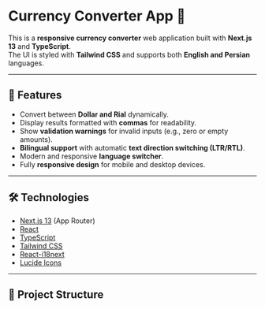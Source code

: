 # Currency Converter App 💱

This is a **responsive currency converter** web application built with **Next.js 13** and **TypeScript**.  
The UI is styled with **Tailwind CSS** and supports both **English and Persian** languages.

---

## 🌟 Features

- Convert between **Dollar and Rial** dynamically.
- Display results formatted with **commas** for readability.
- Show **validation warnings** for invalid inputs (e.g., zero or empty amounts).
- **Bilingual support** with automatic **text direction switching (LTR/RTL)**.
- Modern and responsive **language switcher**.
- Fully **responsive design** for mobile and desktop devices.

---

## 🛠 Technologies

- [Next.js 13](https://nextjs.org/) (App Router)
- [React](https://reactjs.org/)
- [TypeScript](https://www.typescriptlang.org/)
- [Tailwind CSS](https://tailwindcss.com/)
- [React-i18next](https://react.i18next.com/)
- [Lucide Icons](https://lucide.dev/)

---

## 📂 Project Structure
